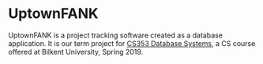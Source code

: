# UptownFANK
UptownFANK is a project tracking software created as a database application. It is our term project for [CS353 Database Systems](https://stars.bilkent.edu.tr/syllabus/view/CS/353/), a CS course offered at Bilkent University, Spring 2019.
